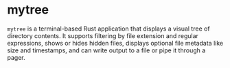 
# mytree

`mytree` is a terminal-based Rust application that displays a visual tree of directory contents. It supports filtering by file extension and regular expressions, shows or hides hidden files, displays optional file metadata like size and timestamps, and can write output to a file or pipe it through a pager.
